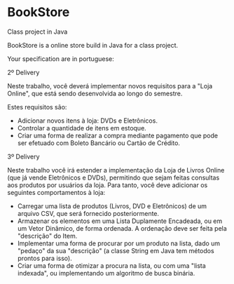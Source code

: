 # BookStore

Class project in Java

BookStore is a online store build in Java for a class project.

Your specification are in portuguese:

2º Delivery

Neste trabalho, você deverá implementar novos requisitos para a "Loja Online", que está sendo desenvolvida ao longo do semestre.

Estes requisitos são:
- Adicionar novos itens à loja: DVDs e Eletrônicos.
- Controlar a quantidade de itens em estoque.
- Criar uma forma de realizar a compra mediante pagamento que pode ser efetuado com Boleto Bancário ou Cartão de Crédito.

3º Delivery

Neste trabalho você irá estender a implementação da Loja de Livros Online (que já vende Eletrônicos e DVDs), permitindo que sejam feitas consultas aos produtos por usuários da loja. Para tanto, você deve adicionar os seguintes comportamentos à loja:
- Carregar uma lista de produtos (Livros, DVD e Eletrônicos) de um arquivo CSV, que será fornecido posteriormente.
- Armazenar os elementos em uma Lista Duplamente Encadeada, ou em um Vetor Dinâmico, de forma ordenada. A ordenação deve ser feita pela "descrição" do Item.
- Implementar uma forma de procurar por um produto na lista, dado um "pedaço" da sua "descrição" (a classe String em Java tem métodos prontos para isso).
- Criar uma forma de otimizar a procura na lista, ou com uma "lista indexada", ou implementando um algoritmo de busca binária.
